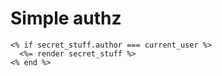 # Simple authz

```erb
<% if secret_stuff.author === current_user %>
  <%= render secret_stuff %>
<% end %>
```

